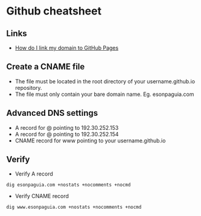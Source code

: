 # Github cheatsheet

## Links
- [How do I link my domain to GitHub Pages](https://www.namecheap.com/support/knowledgebase/article.aspx/9645/2208/how-do-i-link-my-domain-to-github-pages)

## Create a CNAME file
- The file must be located in the root directory of your username.github.io repository.
- The file must only contain your bare domain name. Eg. esonpaguia.com

## Advanced DNS settings
- A record for @ pointing to 192.30.252.153
- A record for @ pointing to 192.30.252.154
- CNAME record for www pointing to your username.github.io

## Verify
- Verify A record
```
dig esonpaguia.com +nostats +nocomments +nocmd
```

- Verify CNAME record
```
dig www.esonpaguia.com +nostats +nocomments +nocmd
```
